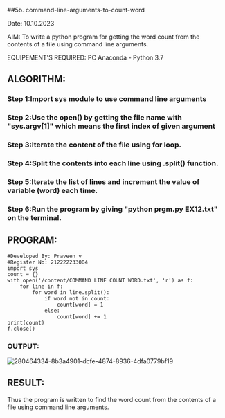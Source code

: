 ##5b. command-line-arguments-to-count-word

Date: 10.10.2023

AIM:
To write a python program for getting the word count from the contents of a file using command line arguments.

EQUIPEMENT'S REQUIRED:
PC Anaconda - Python 3.7
## ALGORITHM: 
### Step 1:Import sys module to use command line arguments
### Step 2:Use the open() by getting the file name with "sys.argv[1]" which means the first index of given argument
### Step 3:Iterate the content of the file using for loop.
### Step 4:Split the contents into each line using .split() function.
### Step 5:Iterate the list of lines and increment the value of variable (word) each time.
### Step 6:Run the program by giving "python prgm.py EX12.txt" on the terminal. 
## PROGRAM:
```
#Developed By: Praveen v
#Register No: 212222233004
import sys
count = {}
with open('/content/COMMAND LINE COUNT WORD.txt', 'r') as f:
    for line in f:
        for word in line.split():
            if word not in count:
                count[word] = 1
            else:
                count[word] += 1
print(count)
f.close()
```
### OUTPUT:
![280464334-8b3a4901-dcfe-4874-8936-4dfa0779bf19](https://github.com/praveenv23013808/command-line-arguments-to-count-word/assets/145824728/13b013eb-abc9-42d8-bd87-7568bb1e14ac)
## RESULT:
Thus the program is written to find the word count from the contents of a file using command line arguments.
